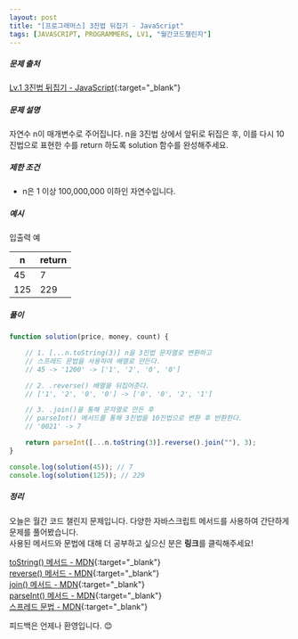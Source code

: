 ```yaml
---
layout: post
title: "[프로그래머스] 3진법 뒤집기 - JavaScript"
tags: [JAVASCRIPT, PROGRAMMERS, LV1, "월간코드챌린지"]
---
```

##### 문제 출처
[Lv.1 3진법 뒤집기 - JavaScript](https://programmers.co.kr/learn/courses/30/lessons/68935?language=javascript){:target="_blank"}

##### 문제 설명
자연수 n이 매개변수로 주어집니다. n을 3진법 상에서 앞뒤로 뒤집은 후, 이를 다시 10진법으로 표현한 수를 return 하도록 solution 함수를 완성해주세요.

##### 제한 조건
* n은 1 이상 100,000,000 이하인 자연수입니다.


##### 예시
입출력 예

|n|return|
|---|---|
|45|7|
|125|229|


##### 풀이
```javascript
function solution(price, money, count) {

    // 1. [...n.toString(3)] n을 3진법 문자열로 변환하고
    // 스프레드 문법을 사용하여 배열로 만든다.
    // 45 -> '1200' -> ['1', '2', '0', '0']

    // 2. .reverse() 배열을 뒤집어준다.
    // ['1', '2', '0', '0'] -> ['0', '0', '2', '1']

    // 3. .join()을 통해 문자열로 만든 후 
    // parseInt() 메서드를 통해 3진법을 10진법으로 변환 후 반환한다.
    // '0021' -> 7

    return parseInt([...n.toString(3)].reverse().join(""), 3);
}

console.log(solution(45)); // 7
console.log(solution(125)); // 229
```

##### 정리
오늘은 월간 코드 챌린지 문제입니다. 다양한 자바스크립트 메서드를 사용하여 간단하게 문제를 풀어봤습니다.<br />
사용된 메서드와 문법에 대해 더 공부하고 싶으신 분은 **링크**를 클릭해주세요!

[toString() 메서드 - MDN](https://developer.mozilla.org/ko/docs/Web/JavaScript/Reference/Global_Objects/Number/toString){:target="_blank"}<br />
[reverse() 메서드 - MDN](https://developer.mozilla.org/ko/docs/Web/JavaScript/Reference/Global_Objects/Array/reverse){:target="_blank"}<br />
[join() 메서드 - MDN](https://developer.mozilla.org/ko/docs/Web/JavaScript/Reference/Global_Objects/Array/join){:target="_blank"}<br />
[parseInt() 메서드 - MDN](https://developer.mozilla.org/ko/docs/Web/JavaScript/Reference/Global_Objects/parseInt){:target="_blank"}<br />
[스프레드 문법 - MDN](https://developer.mozilla.org/ko/docs/Web/JavaScript/Reference/Operators/Spread_syntax){:target="_blank"}<br />

피드백은 언제나 환영입니다. 😊

